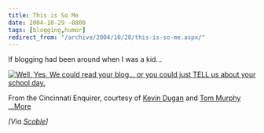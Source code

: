 ```yaml
---
title: This is So Me
date: 2004-10-29 -0800
tags: [blogging,humor]
redirect_from: "/archive/2004/10/28/this-is-so-me.aspx/"
---
```


If blogging had been around when I was a kid...

[![Well, Yes, We could read your blog... or you could just TELL us about
your school
day.](/images/BlogCartoon.jpg)](http://trevorcook.typepad.com/photos/uncategorized/093004borgman600x403.jpg" "http://trevorcook.typepad.com/photos/uncategorized/093004borgman600x403.jpg")

From the Cincinnati Enquirer, courtesy of [Kevin
Dugan](http://prblog.typepad.com/ "http://prblog.typepad.com/") and [Tom
Murphy](http://www.natterjackpr.com/2004/10/26.html#a1228 "http://www.natterjackpr.com/2004/10/26.html#a1228")
[...More](http://trevorcook.typepad.com/weblog/2004/10/great_blogging_.html)

*[Via [Scoble](http://www.kunal.org/scoble/archives/2004_10.html)]*

